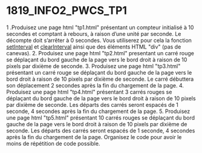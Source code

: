 # 1819_INFO2_PWCS_TP1

1 .Produisez une page html "tp1.html" présentant un compteur initialisé à 10 secondes et comptant à rebours, à raison
d’une unité par seconde. Le décompte doit s’arrêter à 0 secondes. Vous utiliserez pour cela la fonction
 [setInterval](https://developer.mozilla.org/fr/docs/Web/API/WindowTimers/setInterval)
et
[clearInterval](https://developer.mozilla.org/en-US/docs/Web/API/WindowTimers/clearInterval)
ainsi que des éléments HTML "div" (pas de canevas).
2. Produisez une page html "tp2.html" presentant un carré rouge se déplaçant du bord gauche de la page vers le bord
droit à raison de 10 pixels par dixième de seconde.
3. Produisez une page html "tp3.html" présentant un carré rouge se déplaçant du bord gauche de la page vers le bord
droit à raison de 10 pixels par dixième de seconde. Le carré débuttera son déplacement 2 secondes après la fin du
chargement de la page.
4. Produisez une page html "tp4.html" présentant 3 carrés rouges se déplaçant du bord gauche de la page vers le bord
droit à raison de 10 pixels par dixième de seconde. Les départs des carrés seront espacés de 1 seconde, 4 secondes
après la fin du chargement de la page.
5. Produisez une page html "tp5.html" présentant 10 carrés rouges se déplaçant du bord gauche de la page vers le bord
droit à raison de 10 pixels par dixième de seconde. Les départs des carrés seront espacés de 1 seconde, 4 secondes
après la fin du chargement de la page. Organisez le code pour avoir le moins de répétition de code possible.
